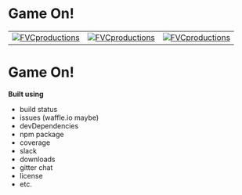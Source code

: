 # Game On!

|  | | |
| :---: |:---:| :---:|
| [![FVCproductions](https://user-images.githubusercontent.com/9061432/50881342-8a720700-139e-11e9-9f42-ae790f46fac1.png?s=200)](http://fvcproductions.com) | [![FVCproductions](https://user-images.githubusercontent.com/9061432/50881341-8a720700-139e-11e9-9d46-ef32552e333d.png?s=200)](http://fvcproductions.com) | [![FVCproductions](https://user-images.githubusercontent.com/9061432/50881340-8a720700-139e-11e9-91e5-d8cee73b0c92.png?s=200)](http://fvcproductions.com)  |

#  Game On!


**Built using**

- build status
- issues (waffle.io maybe)
- devDependencies
- npm package
- coverage
- slack
- downloads
- gitter chat
- license
- etc.
